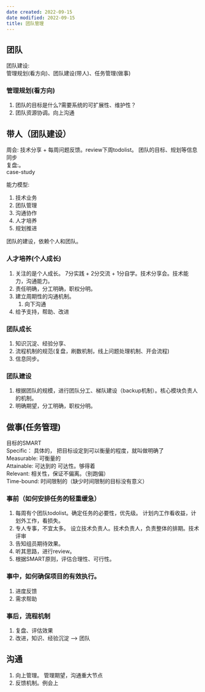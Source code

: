 ```yaml
---
date created: 2022-09-15
date modified: 2022-09-15
title: 团队管理
---
```


## 团队

团队建设:  
管理规划(看方向)、团队建设(带人)、任务管理(做事)  

### 管理规划(看方向)

1. 团队的目标是什么?需要系统的可扩展性、维护性？
2. 团队资源协调。向上沟通

## 带人（团队建设）  

周会: 技术分享 + 每周问题反馈。review下周todolist。 团队的目标、规划等信息同步  
复盘:。  
case-study

能力模型:

1. 技术业务
2. 团队管理
3. 沟通协作
4. 人才培养
5. 规划推进

团队的建设，依赖个人和团队。

### 人才培养(个人成长)

1. 关注的是个人成长。 7分实践 + 2分交流 + 1分自学。技术分享会。技术能力，沟通能力。
2. 责任明确，分工明确，职权分明。
3. 建立周期性的沟通机制。
	1. 向下沟通
4. 给予支持，帮助、改进

### 团队成长

1. 知识沉淀、经验分享、
2. 流程机制的规范(复盘，刷数机制，线上问题处理机制、开会流程)
3. 信息同步。

### 团队建设

1. 根据团队的规模，进行团队分工、梯队建设（backup机制）。核心模块负责人的机制。
2. 明确期望，分工明确，职权分明。
	

## 做事(任务管理)  

目标的SMART  
Specific： 具体的， 把目标设定到可以衡量的程度，就叫做明确了  
Measurable: 可衡量的  
Attainable: 可达到的 可达性。够得着  
Relevant: 相关性，保证不偏离。（别跑偏）  
Time-bound: 时间限制的（缺少时间限制的目标没有意义）

### 事前（如何安排任务的轻重缓急）

1. 每周有个团队todolist。确定任务的必要性，优先级。 计划内工作看收益，计划外工作，看损失。
2. 专人专事，不宜太多。 设立技术负责人。技术负责人，负责整体的排期。技术评审
3. 告知组员期待效果。
4. 听其思路，进行review。
5. 根据SMART原则，评估合理性、可行性。

### 事中，如何确保项目的有效执行。

1. 进度反馈
2. 需求帮助

### 事后，流程机制

1. 复盘、评估效果
2. 改进，知识、经验沉淀 ——> 团队

## 沟通

1. 向上管理。 管理期望，沟通重大节点
2. 反馈机制。例会上
